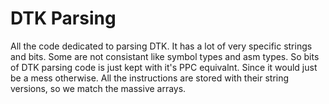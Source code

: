# DTK Parsing

All the code dedicated to parsing DTK. It has a lot of very specific strings and bits. Some are not consistant like symbol types and asm types.
So bits of DTK parsing code is just kept with it's PPC equivalnt. Since it would just be a mess otherwise.
All the instructions are stored with their string versions, so we match the massive arrays.